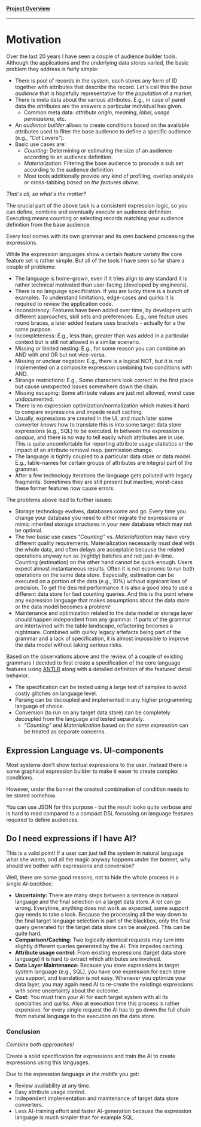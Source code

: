 #### [Project Overview](../README.md)
----

# Motivation

Over the last 20 years I have seen a couple of audience builder tools. Although the applications and the underlying data stores varied, the basic problem they address is fairly simple:

 * There is pool of records in the system, each stores any form of ID together with attributes that describe the record. Let's call this the *base audience* that is hopefully representative for the *population* of a market.
 * There is meta data about the various attributes. E.g., in case of panel data the *attributes* are the answers a particular individual has given.
   * Common meta data: *attribute origin*, *meaning*, *label*, *usage permissions*, etc.
 * An *audience builder* allows to create conditions based on the available attributes used to filter the base audience to define a specific audience (e.g., *"Cat Lovers"*).
 * Basic use cases are:
   * *Counting:* Determining or estimating the size of an audience according to an audience definition.
   * *Materialization:* Filtering the base audience to procude a sub set according to the audience definition.
   * Most tools additionally provide any kind of profiling, overlap analysis or cross-tabbing *based on the features above*.

*That's all, so what's the matter?*

The crucial part of the above task is a consistent expression logic, so you can define, combine and eventually *execute* an audience definition. Executing means counting or selecting records matching your audience definition from the base audience.

Every tool comes with its own grammar and its own backend processing the expressions. 

While the expression languages show a certain feature variety the core feature set is rather simple. But all of the tools I have seen so far share a couple of problems:

 * The language is home-grown, even if it tries align to any standard it is rather technical motivated than user-facing (developed by engineers).
 * There is no language specification. If you are lucky there is a bunch of examples. To understand limitations, edge-cases and quirks it is required to review the application code.
 * Inconsistency: Features have been added over time, by developers with different approaches, skill sets and preferences. E.g., one featue uses round braces, a later added feature uses brackets - actually for a the same purpose.
 * Incompleteness: E.g., less than, greater than was added in a particular context but is still not allowed in a similar scenario.
 * Missing or limited nesting: E.g., for some reason you can combine an AND with and OR but not vice-versa.
 * Missing or unclear negation: E.g., there is a logical NOT, but it is not implemented on a composite expression combining two conditions with AND. 
 * Strange restrictions: E.g., Some characters look correct in the first place but cause unexpected issues somewhere down the chain.
 * Missing escaping: Some attribute values are just not allowed, worst case undocumented.
 * There is no expression optimization/normalization which makes it hard to compare expressions and impede result caching.
 * Usually, expressions are created in the UI, and much later some converter *knows* how to translate this is into some target data store expressions (e.g., SQL) to be executed. In between the expression is *opaque*, and there is no way to tell easily which attributes are in use. This is quite uncomfortable for reporting attribute usage statistics or the impact of an attribute removal resp. permission change.
 * The language is tightly coupled to a particular data store or data model. E.g., table-names for certain groups of attributes are integral part of the grammar.
 * After a few technology iterations the language gets polluted with legacy fragments. Sometimes they are still present but inactive, worst-case these former features now cause errors.

 The problems above lead to further issues:
 * Storage technology evolves, databases come and go. Every time you change your database you need to either migrate the expressions or mimic inherited storage structures in your new database which may not be optimal.
 * The two basic use cases *"Counting"* vs. *Materialization* may have very different quality requirements. Materialization necessarily must deal with the whole data, and often delays are acceptable because the related operations anyway run as (nightly) batches and not just-in-time. Counting (estimation) on the other hand cannot be quick enough. Users expect almost instantaneous results. Often it is not economic to run both operations on the same data store. Especially, estimation can be executed on a portion of the data (e.g., 10%) without signicant loss of precision. To get the desired performance it is also a good idea to use a different data store for fast counting queries. And this is the point where any expression language that makes assumptions about the data store or the data model becomes a problem!
 * Maintenance and optimization related to the data model or storage layer should happen independent from any grammar. If parts of the grammar are intertwined with the table landscape, refactoring becomes a nightmare. Combined with quirky legacy artefacts being part of the grammar and a lack of specification, it is almost impossible to improve the data model without taking serious risks.

Based on the observations above and the review of a couple of existing grammars I decided to first create a specification of the core language features using [ANTLR](https://antlr.org) along with a detailed definition of the features' detail behavior.

 * The specification can be tested using a large test of samples to avoid costly glitches on language level.
 * Parsing can be decoupled and implemented in any higher programming language of choice.
 * Conversion (to run on any target data store) can be completely decoupled from the language and tested separately.
   * *"Counting"* and *Materialization* based on *the same expression* can be treated as separate concerns.

## Expression Language vs. UI-components

Most systems don't show textual expressions to the user. Instead there is some graphical expression builder to make it easer to create complex conditions.

However, under the bonnet the created combination of condition needs to be stored somehow. 

You can use JSON for this purpose - but the result looks quite verbose and is hard to read compared to a compact DSL focussing on language features required to define audiences.

## Do I need expressions if I have AI?

This is a valid point! If a user can just tell the system in natural language what she wants, and all the magic anyway happens under the bonnet, why should we bother with expressions and conversion?

Well, there are some good reasons, not to hide the whole process in a single *AI-backbox*:
 * **Uncertainty:** There are many steps between a sentence in natural language and the final selection on a target data store. A lot can go wrong. Everytime, anything does not work as expected, some support guy needs to take a look. Because the processing all the way down to the final target language selection is part of the blackbox, only the final query generated for the target data store can be analyzed. This can be quite hard.
 * **Comparison/Caching:** Two logically identical requests may turn into slightly different queries generated by the AI. This impedes caching.
 * **Attribute usage control:** From existing expressions (target data store language) it is hard to extract which attributes are involved.
 * **Data Layer Maintenance:** Because you store expressions in target system language (e.g., SQL), you have one expression for each store you support, and translation is not easy. Whenever you optimize your data layer, you may again need AI to re-create the existings expressions with some uncertainty about the outcome.
 * **Cost:** You must train your AI for each target system with all its specialties and quirks. Also at execution time this process is rather expensive: for every single request the AI has to go down the full chain from natural language to the execution on the data store.

### Conclusion

*Combine both approaches!*
 
 Create a solid specification for expressions and train the AI to create expressions using this languages. 
 
 Due to the expression language *in the middle* you get:
  * Review availability at any time.
  * Easy attribute usage control.
  * Independent implementation and maintenance of target data store converters.
  * Less AI-training effort and faster AI-generation because the expression language is much simpler than for example SQL.

